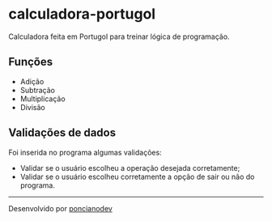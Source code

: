 # calculadora-portugol

Calculadora feita em Portugol para treinar lógica de programação.

## Funções

- Adição
- Subtração
- Multiplicação
- Divisão

## Validações de dados

Foi inserida no programa algumas validações:

- Validar se o usuário escolheu a operação desejada corretamente;
- Validar se o usuário escolheu corretamente a opção de sair ou não do programa.

<hr>

Desenvolvido por <a href="https://www.linkedin.com/in/lucas-ponciano/">poncianodev</a>
